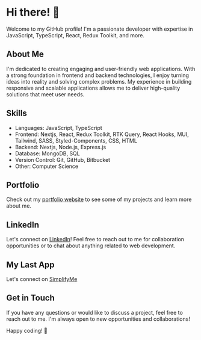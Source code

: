 <!DOCTYPE html>
<html lang="en">
<head>
</head>
<body>
  <h1>Hi there! 👋</h1>
  
  <p>Welcome to my GitHub profile! I'm a passionate developer with expertise in JavaScript, TypeScript, React, Redux Toolkit, and more.</p>
  
  <h2>About Me</h2>
  <p>I'm dedicated to creating engaging and user-friendly web applications. With a strong foundation in frontend and backend technologies, I enjoy turning ideas into reality and solving complex problems. My experience in building responsive and scalable applications allows me to deliver high-quality solutions that meet user needs.</p>
  
  <h2>Skills</h2>
  <ul>
    <li>Languages: JavaScript, TypeScript</li>
    <li>Frontend: Nextjs, React, Redux Toolkit, RTK Query, React Hooks, MUI, Tailwind, SASS, Styled-Components, CSS, HTML</li>
    <li>Backend: Nextjs, Node.js, Express.js</li>
    <li>Database: MongoDB, SQL</li>
    <li>Version Control: Git, GitHub, Bitbucket</li>
    <li>Other: Computer Science</li>
  </ul>
  
  <h2>Portfolio</h2>
  <p>Check out my <a href="https://elyasabdullah.netlify.app/">portfolio website</a> to see some of my projects and learn more about me.</p>
  
  <h2>LinkedIn</h2>
  <p>Let's connect on <a href="https://ye.linkedin.com/in/elyas-abdullah-abb9b1282">LinkedIn</a>! Feel free to reach out to me for collaboration opportunities or to chat about anything related to web development.</p>
  <h2>My Last App</h2>
  <p>Let's connect on <a href="https://simplify-me.vercel.app/">SimplifyMe</a></p>
  
  <h2>Get in Touch</h2>
  <p>If you have any questions or would like to discuss a project, feel free to reach out to me. I'm always open to new opportunities and collaborations!</p>
  
  <p>Happy coding! 🚀</p>
</body>
</html>

